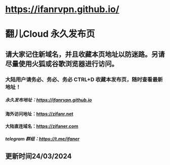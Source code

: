 # https://ifanrvpn.github.io/

# 翻儿Cloud 永久发布页
## 请大家记住新域名，并且收藏本页地址以防迷路。另请尽量使用火狐或谷歌浏览器进行访问。
### 大陆用户请务必、务必、务必 CTRL+D 收藏本发布页，随时查看最新地址！

##### 永久发布地址：https://ifanrvpn.github.io

#### 海外访问地址：https://zifanr.net

#### 大陆直连域名：https://zifaner.com

##### telegram 群组：https://t.me/ifaner
## 更新时间24/03/2024
